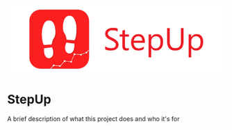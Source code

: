 
![Logo](images/StepUp_Banner.png)


# StepUp

A brief description of what this project does and who it's for


